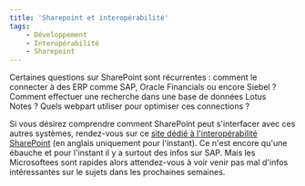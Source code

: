 ```yaml
---
title: 'Sharepoint et interopérabilité'
tags:
    - Développement
    - Interopérabilité
    - Sharepoint
---
```


Certaines questions sur SharePoint sont récurrentes&nbsp;: comment le connecter
à des ERP comme SAP, Oracle Financials ou encore Siebel&nbsp;? Comment effectuer
une recherche dans une base de données Lotus Notes&nbsp;? Quels webpart utiliser
pour optimiser ces connections&nbsp;?

<!-- more -->

Si vous désirez comprendre comment SharePoint peut s'interfacer avec ces autres
systèmes, rendez-vous sur ce
[site dédié à l'interopérabilité SharePoint](http://technet.microsoft.com/en-us/library/bb496474.aspx)
(en anglais uniquement pour l'instant). Ce n'est encore qu'une ébauche et pour
l'instant il y a surtout des infos sur SAP. Mais les Microsoftees sont rapides
alors attendez-vous à voir venir pas mal d'infos intéressantes sur le sujets
dans les prochaines semaines.
